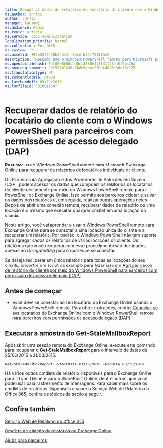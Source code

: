 ```yaml
---
title: Recuperar dados de relatório do locatário do cliente com o Windows PowerShell para parceiros com permissões de acesso delegado (DAP)
ms.author: chrfox
author: chrfox
manager: laurawi
ms.audience: Admin
ms.topic: article
ms.service: o365-administration
localization_priority: Normal
ms.collection: Ent_O365
ms.custom: ''
ms.assetid: 893e5275-30b3-433f-8ecd-644f78f513e2
description: 'Resumo: Use o Windows PowerShell remoto para Microsoft Exchange Online para recuperar os relatórios de locatários individuais do cliente.'
ms.openlocfilehash: 8df88e8b00cbd8e14558e423f41f45ea5f9bf26a
ms.sourcegitcommit: 29f937b7430c708c9dbec23bdc4089e86c37c225
ms.translationtype: HT
ms.contentlocale: pt-BR
ms.lasthandoff: 03/29/2019
ms.locfileid: "31001754"
---
```

# <a name="retrieve-customer-tenant-reporting-data-with-windows-powershell-for-delegated-access-permissions-dap-partners"></a>Recuperar dados de relatório do locatário do cliente com o Windows PowerShell para parceiros com permissões de acesso delegado (DAP)

 **Resumo:** use o Windows PowerShell remoto para Microsoft Exchange Online para recuperar os relatórios de locatários individuais do cliente.
  
Os Parceiros da Agregação e dos Provedores de Soluções em Nuvem (CSP). podem acessar os dados que compõem os relatórios de locatários do cliente diretamente por meio do Windows PowerShell remoto para o PowerShell do Exchange Online. Isso permite aos parceiros coletar e salvar os dados dos relatórios e, em seguida, realizar outras operações neles. Depois de abrir uma conexão remota, recuperar dados de relatório de uma locação é o mesmo que executar qualquer cmdlet em uma locação do cliente.
  
Neste artigo, você vai aprender a usar o Windows PowerShell remoto para Exchange Online para se conectar a uma locação única do cliente e a recuperar um relatório. Por padrão, o Windows PowerShell não tem suporte para agregar dados de relatórios de várias locações do cliente. Os relatórios que você recuperar com esse procedimento são destinados apenas ao  _DelegatedOrg_ para o qual você se conectar.
  
Se deseja recuperar um único relatório para todas as locações do seu cliente, encontre um script de exemplo para fazer isso em [Agregar dados de relatório do cliente por meio do Windows PowerShell para parceiros com permissão de acesso delegado (DAP)](aggregate-customer-reporting-data-via-windows-powershell-for-delegated-access-pe.md).
  
## <a name="before-you-begin"></a>Antes de começar

- Você deve se conectar ao seu locatário do Exchange Online usando o Windows PowerShell remoto. Para obter instruções, confira [Conectar-se aos locatários do Exchange Online com o Windows PowerShell remoto para parceiros com permissões de acesso delegado (DAP)](connect-to-exchange-online-tenants-with-remote-windows-powershell-for-delegated.md)
    
## <a name="run-the-get-stalemailboxreport-sample"></a>Executar a amostra do Get-StaleMailboxReport

Após abrir uma sessão remota do Exchange Online, execute este comando para recuperar o **Get-StaleMailboxReport** para o intervalo de datas de 25/03/2015 a 31/03/2015.
  
```
Get-StaleMailboxReport -StartDate 03/25/2015 -EndDate 03/31/2015
```

Há vários outros cmdlets de relatório disponíveis para o Exchange Online, para o Lync Online e para o SharePoint Online, dentre outros, que você pode usar para rastreamento de mensagens. Para saber mais sobre os cmdlets de relatórios disponíveis e sobre o Serviço Web de Relatório do Office 365, confira os tópicos da seção a seguir.
  
## <a name="see-also"></a>Confira também

#### 

[Serviço Web de Relatório do Office 365](https://go.microsoft.com/fwlink/p/?LinkId=532777)
  
[Cmdlets de criação de relatórios no Exchange Online](https://go.microsoft.com/fwlink/p/?LinkId=526430)
  
[Ajuda para parceiros](https://go.microsoft.com/fwlink/p/?LinkID=533477)

